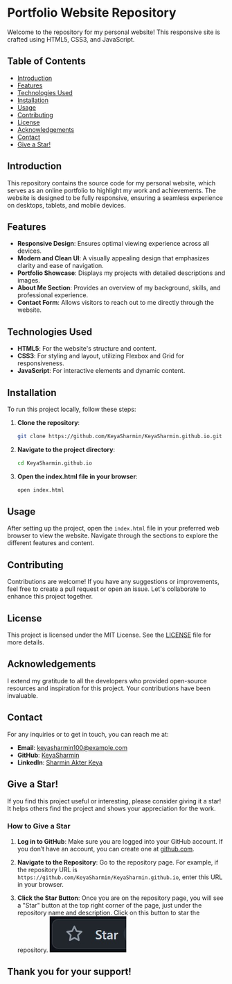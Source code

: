 # Portfolio Website Repository

Welcome to the repository for my personal website! This responsive site is crafted using HTML5, CSS3, and JavaScript.

## Table of Contents
- [Introduction](#introduction)
- [Features](#features)
- [Technologies Used](#technologies-used)
- [Installation](#installation)
- [Usage](#usage)
- [Contributing](#contributing)
- [License](#license)
- [Acknowledgements](#acknowledgements)
- [Contact](#contact)
- [Give a Star!](#give-a-star)

## Introduction

This repository contains the source code for my personal website, which serves as an online portfolio to highlight my work and achievements. The website is designed to be fully responsive, ensuring a seamless experience on desktops, tablets, and mobile devices.

## Features

- **Responsive Design**: Ensures optimal viewing experience across all devices.
- **Modern and Clean UI**: A visually appealing design that emphasizes clarity and ease of navigation.
- **Portfolio Showcase**: Displays my projects with detailed descriptions and images.
- **About Me Section**: Provides an overview of my background, skills, and professional experience.
- **Contact Form**: Allows visitors to reach out to me directly through the website.

## Technologies Used

- **HTML5**: For the website's structure and content.
- **CSS3**: For styling and layout, utilizing Flexbox and Grid for responsiveness.
- **JavaScript**: For interactive elements and dynamic content.

## Installation

To run this project locally, follow these steps:

1. **Clone the repository**:
   ```bash
   git clone https://github.com/KeyaSharmin/KeyaSharmin.github.io.git
   ```

2. **Navigate to the project directory**:
   ```bash
   cd KeyaSharmin.github.io
   ```

3. **Open the index.html file in your browser**:
   ```bash
   open index.html
   ```

## Usage

After setting up the project, open the `index.html` file in your preferred web browser to view the website. Navigate through the sections to explore the different features and content.

## Contributing

Contributions are welcome! If you have any suggestions or improvements, feel free to create a pull request or open an issue. Let's collaborate to enhance this project together.

## License

This project is licensed under the MIT License. See the [LICENSE](LICENSE) file for more details.

## Acknowledgements

I extend my gratitude to all the developers who provided open-source resources and inspiration for this project. Your contributions have been invaluable.

## Contact

For any inquiries or to get in touch, you can reach me at:

- **Email**: keyasharmin100@example.com
- **GitHub**: [KeyaSharmin](https://github.com/KeyaSharmin)
- **LinkedIn**: [Sharmin Akter Keya](https://www.linkedin.com/in/keyasharmin/)

## Give a Star!

If you find this project useful or interesting, please consider giving it a star! It helps others find the project and shows your appreciation for the work.

### How to Give a Star

1. **Log in to GitHub**: Make sure you are logged into your GitHub account. If you don’t have an account, you can create one at [github.com](https://github.com).

2. **Navigate to the Repository**: Go to the repository page. For example, if the repository URL is `https://github.com/KeyaSharmin/KeyaSharmin.github.io`, enter this URL in your browser.

3. **Click the Star Button**: Once you are on the repository page, you will see a "Star" button at the top right corner of the page, just under the repository name and description. Click on this button to star the repository.
![Star Button](https://github.com/KeyaSharmin/KeyaSharmin.github.io/blob/main/assets/img/star.jpg)




Thank you for your support!
---
